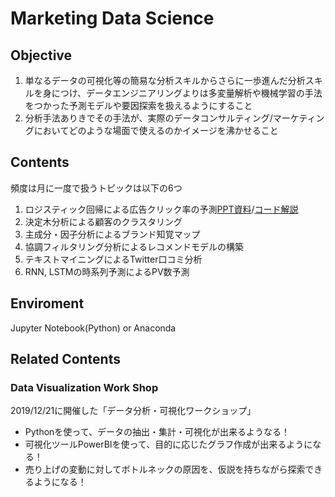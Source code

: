 # Marketing Data Science

## Objective
1. 単なるデータの可視化等の簡易な分析スキルからさらに一歩進んだ分析スキルを身につけ、データエンジニアリングよりは多変量解析や機械学習の手法をつかった予測モデルや要因探索を扱えるようにすること
2. 分析手法ありきでその手法が、実際のデータコンサルティング/マーケティングにおいてどのような場面で使えるのかイメージを沸かせること

## Contents
頻度は月に一度で扱うトピックは以下の6つ
1. ロジスティック回帰による広告クリック率の予測[PPT資料](https://docs.google.com/presentation/d/1D3-DvdkuCR678s5E7lx287Cr7ZCsj3HG5ZdMbra20hw/edit#slide=id.g77caa41120_0_84)/[コード解説](https://qiita.com/K0hei27/private/8d6e805506f508ed0641)
2. 決定木分析による顧客のクラスタリング
3. 主成分・因子分析によるブランド知覚マップ
4. 協調フィルタリング分析によるレコメンドモデルの構築
5. テキストマイニングによるTwitter口コミ分析 
6. RNN, LSTMの時系列予測によるPV数予測

## Enviroment
Jupyter Notebook(Python) or Anaconda

## Related Contents
### Data Visualization Work Shop
2019/12/21に開催した「データ分析・可視化ワークショップ」
* Pythonを使って、データの抽出・集計・可視化が出来るようなる！
* 可視化ツールPowerBIを使って、目的に応じたグラフ作成が出来るようになる！
* 売り上げの変動に対してボトルネックの原因を、仮説を持ちながら探索できるようになる！


